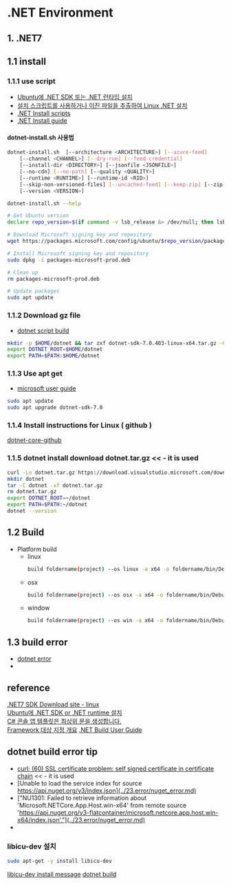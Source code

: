 # .NET Environment

## 1. .NET7

## 1.1 install

### 1.1.1 use script

- [Ubuntu에 .NET SDK 또는 .NET 런타임 설치](https://learn.microsoft.com/ko-kr/dotnet/core/install/linux-ubuntu)
- [설치 스크립트를 사용하거나 이진 파일을 추출하여 Linux .NET 설치](https://learn.microsoft.com/ko-kr/dotnet/core/install/linux-scripted-manual#scripted-install)
- [.NET Install scripts](https://dotnet.microsoft.com/en-us/download/dotnet/scripts)
- [.NET Install guide](https://learn.microsoft.com/ko-kr/dotnet/core/tools/dotnet-install-script?WT.mc_id=dotnet-35129-website)

#### dotnet-install.sh 사용법

```sh
dotnet-install.sh  [--architecture <ARCHITECTURE>] [--azure-feed]
    [--channel <CHANNEL>] [--dry-run] [--feed-credential]
    [--install-dir <DIRECTORY>] [--jsonfile <JSONFILE>]
    [--no-cdn] [--no-path] [--quality <QUALITY>]
    [--runtime <RUNTIME>] [--runtime-id <RID>]
    [--skip-non-versioned-files] [--uncached-feed] [--keep-zip] [--zip-path <PATH>] [--verbose]
    [--version <VERSION>]

dotnet-install.sh --help
```

```sh
# Get Ubuntu version
declare repo_version=$(if command -v lsb_release &> /dev/null; then lsb_release -r -s; else grep -oP '(?<=^VERSION_ID=).+' /etc/os-release | tr -d '"'; fi)

# Download Microsoft signing key and repository
wget https://packages.microsoft.com/config/ubuntu/$repo_version/packages-microsoft-prod.deb -O packages-microsoft-prod.deb

# Install Microsoft signing key and repository
sudo dpkg -i packages-microsoft-prod.deb

# Clean up
rm packages-microsoft-prod.deb

# Update packages
sudo apt update
```

### 1.1.2 Download gz file

- [dotnet script build](https://dotnet.microsoft.com/ko-kr/download/dotnet/thank-you/sdk-7.0.403-linux-x64-binaries)

```sh
mkdir -p $HOME/dotnet && tar zxf dotnet-sdk-7.0.403-linux-x64.tar.gz -C $HOME/dotnet
export DOTNET_ROOT=$HOME/dotnet
export PATH=$PATH:$HOME/dotnet
```

### 1.1.3 Use apt get

- [microsoft user guide](https://learn.microsoft.com/ko-kr/dotnet/core/install/linux-ubuntu)

```sh
sudo apt update
sudo apt upgrade dotnet-sdk-7.0
```

### 1.1.4 Install instructions for Linux ( github )

[dotnet-core-github](https://github.com/dotnet/core/blob/main/release-notes/7.0/install-linux.md)

### 1.1.5 dotnet install download dotnet.tar.gz << - it is used

```sh
curl -Lo dotnet.tar.gz https://download.visualstudio.microsoft.com/download/pr/f5c74056-330b-452b-915e-d98fda75024e/18076ca3b89cd362162bbd0cbf9b2ca5/dotnet-sdk-7.0.100-rc.2.22477.23-linux-x64.tar.gz
mkdir dotnet
tar -C dotnet -xf dotnet.tar.gz
rm dotnet.tar.gz
export DOTNET_ROOT=~/dotnet
export PATH=$PATH:~/dotnet
dotnet --version
```

## 1.2 Build

- Platform build
  - linux
    ```sh
    build foldername(project) --os linux -a x64 -o foldername/bin/Debug/net7.0-linux-x64
    ```
  - osx
    ```sh
    build foldername(project) --os osx -a x64 -o foldername/bin/Debug/net7.0-osx-x64
    ```
  - window
    ```sh
    build foldername(project) --os win -a x64 -o foldername/bin/Debug/net7.0-win-x64
    ```

## 1.3 build error

- [dotnet error](../23.error/dotnet_error.md)
-

## reference

[.NET7 SDK Download site - linux](https://dotnet.microsoft.com/ko-kr/download/dotnet/thank-you/sdk-7.0.403-linux-x64-binaries)  
[Ubuntu에 .NET SDK or .NET runtime 설치](https://learn.microsoft.com/ko-kr/dotnet/core/install/linux-ubuntu)  
[C# 콘솔 앱 템플릿은 최상위 문을 생성합니다.](https://learn.microsoft.com/ko-kr/dotnet/core/tutorials/top-level-templates)  
[Framework 대상 지정 개요](https://learn.microsoft.com/ko-kr/visualstudio/ide/visual-studio-multi-targeting-overview?view=vs-2022)
[.NET Build User Guide](https://learn.microsoft.com/en-us/dotnet/core/tools/dotnet-build)

## dotnet build error tip

- [curl: (60) SSL certificate problem: self signed certificate in certificate chain](../23.error/curl_error.md) << - it is used
- [Unable to load the service index for source https://api.nuget.org/v3/index.json](../23.error/nuget_error.md)
- ["NU1301: Failed to retrieve information about 'Microsoft.NETCore.App.Host.win-x64' from remote source 'https://api.nuget.org/v3-flatcontainer/microsoft.netcore.app.host.win-x64/index.json'."](../23.error/nuget_error.md)
-

### libicu-dev 설치

```sh
sudo apt-get -y install libicu-dev
```

[libicu-dev install message](https://installati.one/install-libicu-dev-ubuntu-20-04/)
[dotnet build](https://learn.microsoft.com/ko-kr/dotnet/core/tutorials/with-visual-studio-code?pivots=dotnet-7-0)
